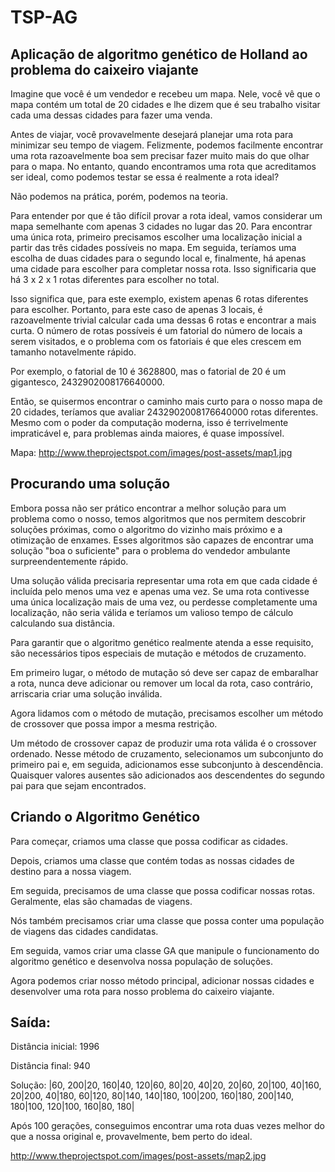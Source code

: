 # TSP-AG

## Aplicação de algoritmo genético de Holland ao problema do caixeiro viajante

Imagine que você é um vendedor e recebeu um mapa. Nele, você vê que o mapa contém um total de 20 cidades e lhe dizem que é seu trabalho visitar cada uma dessas cidades para fazer uma venda.

Antes de viajar, você provavelmente desejará planejar uma rota para minimizar seu tempo de viagem. Felizmente, podemos facilmente encontrar uma rota razoavelmente boa sem precisar fazer muito mais do que olhar para o mapa. No entanto, quando encontramos uma rota que acreditamos ser ideal, como podemos testar se essa é realmente a rota ideal?

Não podemos na prática, porém, podemos na teoria.

Para entender por que é tão difícil provar a rota ideal, vamos considerar um mapa semelhante com apenas 3 cidades no lugar das 20. Para encontrar uma única rota, primeiro precisamos escolher uma localização inicial a partir das três cidades possíveis no mapa. Em seguida, teríamos uma escolha de duas cidades para o segundo local e, finalmente, há apenas uma cidade para escolher para completar nossa rota. Isso significaria que há 3 x 2 x 1 rotas diferentes para escolher no total.

Isso significa que, para este exemplo, existem apenas 6 rotas diferentes para escolher. Portanto, para este caso de apenas 3 locais, é razoavelmente trivial calcular cada uma dessas 6 rotas e encontrar a mais curta. O número de rotas possíveis é um fatorial do número de locais a serem visitados, e o problema com os fatoriais é que eles crescem em tamanho notavelmente rápido.

Por exemplo, o fatorial de 10 é 3628800, mas o fatorial de 20 é um gigantesco, 2432902008176640000.

Então, se quisermos encontrar o caminho mais curto para o nosso mapa de 20 cidades, teríamos que avaliar 2432902008176640000 rotas diferentes. Mesmo com o poder da computação moderna, isso é terrivelmente impraticável e, para problemas ainda maiores, é quase impossível.

Mapa:
http://www.theprojectspot.com/images/post-assets/map1.jpg

## Procurando uma solução

Embora possa não ser prático encontrar a melhor solução para um problema como o nosso, temos algoritmos que nos permitem descobrir soluções próximas, como o algoritmo do vizinho mais próximo e a otimização de enxames. Esses algoritmos são capazes de encontrar uma solução "boa o suficiente" para o problema do vendedor ambulante surpreendentemente rápido. 

Uma solução válida precisaria representar uma rota em que cada cidade é incluída pelo menos uma vez e apenas uma vez. Se uma rota contivesse uma única localização mais de uma vez, ou perdesse completamente uma localização, não seria válida e teríamos um valioso tempo de cálculo calculando sua distância.

Para garantir que o algoritmo genético realmente atenda a esse requisito, são necessários tipos especiais de mutação e métodos de cruzamento.

Em primeiro lugar, o método de mutação só deve ser capaz de embaralhar a rota, nunca deve adicionar ou remover um local da rota, caso contrário, arriscaria criar uma solução inválida. 

Agora lidamos com o método de mutação, precisamos escolher um método de crossover que possa impor a mesma restrição.

Um método de crossover capaz de produzir uma rota válida é o crossover ordenado. Nesse método de cruzamento, selecionamos um subconjunto do primeiro pai e, em seguida, adicionamos esse subconjunto à descendência. Quaisquer valores ausentes são adicionados aos descendentes do segundo pai para que sejam encontrados.


## Criando o Algoritmo Genético

Para começar, criamos uma classe que possa codificar as cidades.

Depois, criamos uma classe que contém todas as nossas cidades de destino para a nossa viagem.

Em seguida, precisamos de uma classe que possa codificar nossas rotas. Geralmente, elas são chamadas de viagens.

Nós também precisamos criar uma classe que possa conter uma população de viagens das cidades candidatas.

Em seguida, vamos criar uma classe GA que manipule o funcionamento do algoritmo genético e desenvolva nossa população de soluções.

Agora podemos criar nosso método principal, adicionar nossas cidades e desenvolver uma rota para nosso problema do caixeiro viajante.


## Saída:

Distância inicial: 1996

Distância final: 940

Solução:
|60, 200|20, 160|40, 120|60, 80|20, 40|20, 20|60, 20|100, 40|160, 20|200, 40|180, 60|120, 80|140, 140|180, 100|200, 160|180, 200|140, 180|100, 120|100, 160|80, 180|


Após 100 gerações, conseguimos encontrar uma rota duas vezes melhor do que a nossa original e, provavelmente, bem perto do ideal.

http://www.theprojectspot.com/images/post-assets/map2.jpg
